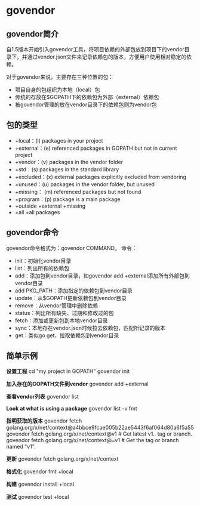 # govendor
## govendor简介
自1.5版本开始引入govendor工具，将项目依赖的外部包放到项目下的vendor目录下，并通过vendor.json文件来记录依赖包的版本，方便用户使用相对稳定的依赖。

对于govendor来说，主要存在三种位置的包：
* 项目自身的包组织为本地（local）包
* 传统的存放在$GOPATH下的依赖包为外部（external）依赖包
* 被govendor管理的放在vendor目录下的依赖包则为vendor包
## 包的类型
* +local：(l) packages in your project
* +external：(e) referenced packages in GOPATH but not in current project
* +vendor：(v) packages in the vendor folder
* +std：(s) packages in the standard library
* +excluded：(x) external packages explicitly excluded from vendoring
* +unused：(u) packages in the vendor folder, but unused
* +missing：  (m) referenced packages but not found
* +program：(p) package is a main package
* +outside  +external +missing
* +all      +all packages
## govendor命令
govendor命令格式为：govendor COMMAND。
命令：
* init：初始化vendor目录
* list：列出所有的依赖包
* add：添加包到vendor目录，如govendor add +external添加所有外部包到vendor目录
* add PKG_PATH：添加指定的依赖包到vendor目录
* update：从$GOPATH更新依赖包到vendor目录
* remove：从vendor管理中删除依赖
* status：列出所有缺失、过期和修改过的包
* fetch：添加或更新包到本地vendor目录
* sync：本地存在vendor.json时候拉去依赖包，匹配所记录的版本
* get：类似go get，拉取依赖包到vendor目录

## 简单示例

**设置工程**
cd "my project in GOPATH"
govendor init

**加入存在的GOPATH文件到vendor**
govendor add +external

**查看vendor列表**
govendor list

**Look at what is using a package**
govendor list -v fmt

**指明获取的版本**
govendor fetch golang.org/x/net/context@a4bbce9fcae005b22ae5443f6af064d80a6f5a55
govendor fetch golang.org/x/net/context@v1   # Get latest v1.*.* tag or branch.
govendor fetch golang.org/x/net/context@=v1  # Get the tag or branch named "v1".

**更新**
govendor fetch golang.org/x/net/context

**格式化**
govendor fmt +local

**构建**
govendor install +local

**测试**
govendor test +local

